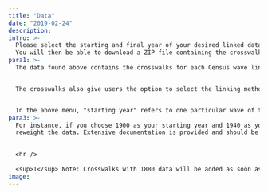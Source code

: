 ```yaml
---
title: "Data"
date: "2019-02-24"
description:
intro: >- 
  Please select the starting and final year of your desired linked dataset. 
  You will then be able to download a ZIP file containing the crosswalk data, associated codes, and documentation.
para1: >-
  The data found above contains the crosswalks for each Census wave linked to every other (1850-1940). There are 36 crosswalks in total, representing every combination of Census years<sup>1</sup>. 


  The crosswalks also give users the option to select the linking method with which matches were created. Users can then merge into these crosswalks a wide set of individual- and household-level variables provided publicly by <a href="https://usa.ipums.org/usa/" target="_blank">IPUMS</a>, thereby creating a historical longitudinal dataset for analysis.


  In the above menu, "starting year" refers to one particular wave of the Census and "final year" refers to another wave of the Census. 
para3: >- 
  For instance, if you choose 1900 as your starting year and 1940 as your final year, then the crosswalk will provide you with <i>histids</i> of individuals in 1900 matched to <i>histids</i> of individuals in 1940.  You will then be able to download the data (in .dta and .csv formats), codes used to create the crosswalks, and further codes that will allow you to merge in information from IPUMS and to 
  reweight the data. Extensive documentation is provided and should be consulted before using the data.

 
  <hr />
  
  <sup>1</sup> Note: Crosswalks with 1880 data will be added as soon as stable histids are made available. The microdata for the 1890 Census is no longer extant.   
image:  
---
```


